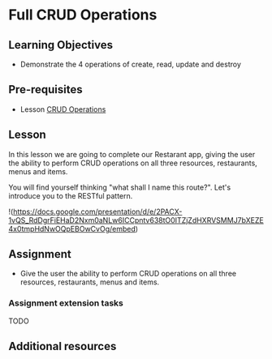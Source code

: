 # Full CRUD Operations

## Learning Objectives

* Demonstrate the 4 operations of create, read, update and destroy

## Pre-requisites
* Lesson [CRUD Operations](/curriculum/Bootcamp/Unit-3-APIs_and_Dynamic_Content/0.3.9_CRUD_operations)

## Lesson
In this lesson we are going to complete our Restarant app, giving the user the ability to perform CRUD operations on all three resources, restaurants, menus and items.

You will find yourself thinking "what shall I name this route?". Let's introduce you to the RESTful pattern.

!(https://docs.google.com/presentation/d/e/2PACX-1vQS_RdDgrFiEHaD2Nxm0aNLw6ICCpntv638tO0ITZjZdHXRVSMMJ7bXEZE4x0tmpHdNwOQpEBOwCvOg/embed)

## Assignment
* Give the user the ability to perform CRUD operations on all three resources, restaurants, menus and items.

### Assignment extension tasks
TODO

## Additional resources
